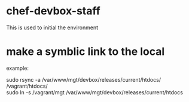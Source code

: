 # chef-devbox-staff
This is used to initial the environment


# make a symblic link to the local
  example:

sudo rsync -a /var/www/mgt/devbox/releases/current/htdocs/ /vagrant/htdocs/   
sudo ln -s /vagrant/mgt /var/www/mgt/devbox/releases/current/htdocs
